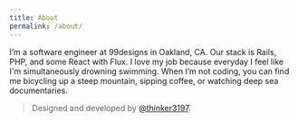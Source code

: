 ```yaml
---
title: About
permalink: /about/
---
```


<p class="heavy-title">I’m a software engineer at 99designs in Oakland, CA. Our stack is Rails, PHP, and some React with Flux. I love my job because everyday I feel like I'm simultaneously drowning swimming. When I’m not coding, you can find me bicycling up a steep mountain, sipping coffee, or watching deep sea documentaries.</p>

>Designed and developed by [@thinker3197](https://github.com/thinker3197).
